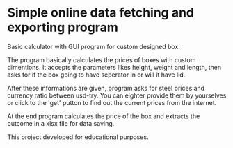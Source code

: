 # Simple online data fetching and exporting program
Basic calculator with GUI program for custom designed box.

The program basically calculates the prices of boxes with custom dimentions. It accepts the parameters likes height, weight and length, then asks for if the box going to have seperator in or will it have lid.

After these informations are given, program asks for steel prices and currency ratio between usd-try. You can eighter provide them by yourselves or click to the 'get' putton to find out the current prices from the internet.

At the end program calculates the price of the box and extracts the outcome in a xlsx file for data saving.

This project developed for educational purposes.
